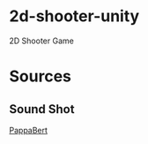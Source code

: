 # 2d-shooter-unity
  2D Shooter Game

# Sources
## Sound Shot
[PappaBert](https://freesound.org/people/PappaBert/sounds/483444/)
